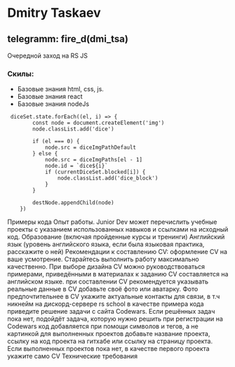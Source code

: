 # Dmitry Taskaev

## telegramm: fire_d(dmi_tsa)


Очередной заход на RS JS
### Скилы:
  * Базовые знания html, css, js.
  * Базовые знания react
  * Базовые знания nodeJs

```
 diceSet.state.forEach((el, i) => {
        const node = document.createElement('img')
        node.classList.add('dice')

        if (el === 0) {
            node.src = diceImgPathDefault
        } else {
            node.src = diceImgPaths[el - 1]
            node.id = `dice${i}`
            if (currentDiceSet.blocked[i]) {
                node.classList.add('dice_block')
            }
        }

        destNode.appendChild(node)
    })
```

Примеры кода
Опыт работы. Junior Dev может перечислить учебные проекты с указанием использованных навыков и ссылками на исходный код.
Образование (включая пройденные курсы и тренинги)
Английский язык (уровень английского языка, если была языковая практика, расскажите о ней)
Рекомендации к составлению CV:
оформление CV на ваше усмотрение. Старайтесь выполнить работу максимально качественно. При выборе дизайна CV можно руководствоваться примерами, приведёнными в материалах к заданию
CV составляется на английском языке.
при составлении CV рекомендуется указывать реальные данные
в CV добавьте своё фото или аватарку. Фото предпочтительнее
в CV укажите актуальные контакты для связи, в т.ч никнейм на дискорд-сервере rs school
в качестве примера кода приведите решение задачи с сайта Codewars.
Если решённых задач пока нет, подойдёт задача, которую нужно решить при регистрации на Codewars
код добавляется при помощи символов и тегов, а не картинкой
для выполненных проектов добавьте название проекта, ссылку на код проекта на гитхабе или ссылку на страницу проекта.
Если выполненных проектов пока нет, в качестве первого проекта укажите само CV
Технические требования
